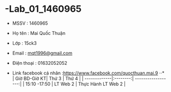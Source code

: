 # -Lab_01_1460965
* MSSV : 1460965
- Họ tên : Mai Quốc Thuận
+ Lớp : 15ck3
* Email : mqt1996@gmail.com
- Điện thoại : 01632052052
+ Link facebook cá nhân :https://www.facebook.com/quocthuan.mai.9 
⋅⋅*
| Giờ BD-Giờ KT| Thứ 3    | Thứ 4              |
| -------------|:--------:| ------------------:|
| 15:10 -17:50 | LT Web 2 | Thực Hành LT Web 2 |





